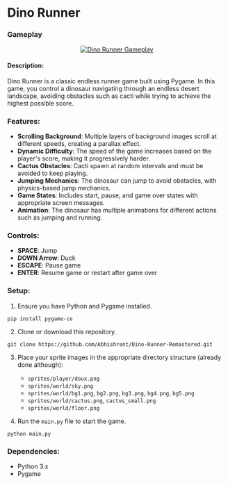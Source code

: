 # Dino Runner

### Gameplay
<div align="center">
  <a href="https://github.com/user-attachments/assets/d4055236-9b24-4a0b-a808-58afd11eeff1">
    <img src="https://github.com/user-attachments/assets/f606cf0a-4d0c-4a7b-96fd-1ec130743a6f" alt="Dino Runner Gameplay">
  </a>
</div>

#### Description:
Dino Runner is a classic endless runner game built using Pygame. In this game, you control a dinosaur navigating through an endless desert landscape, avoiding obstacles such as cacti while trying to achieve the highest possible score.

### Features:
- **Scrolling Background**: Multiple layers of background images scroll at different speeds, creating a parallax effect.
- **Dynamic Difficulty**: The speed of the game increases based on the player's score, making it progressively harder.
- **Cactus Obstacles**: Cacti spawn at random intervals and must be avoided to keep playing.
- **Jumping Mechanics**: The dinosaur can jump to avoid obstacles, with physics-based jump mechanics.
- **Game States**: Includes start, pause, and game over states with appropriate screen messages.
- **Animation**: The dinosaur has multiple animations for different actions such as jumping and running.

### Controls:
- **SPACE**: Jump
- **DOWN Arrow**: Duck
- **ESCAPE**: Pause game
- **ENTER**: Resume game or restart after game over

### Setup:
1. Ensure you have Python and Pygame installed.

```
pip install pygame-ce
```

2. Clone or download this repository.

```
git clone https://github.com/Abhishrent/Dino-Runner-Remastered.git
```

3. Place your sprite images in the appropriate directory structure (already done although):
   - `sprites/player/doux.png`
   - `sprites/world/sky.png`
   - `sprites/world/bg1.png`, `bg2.png`, `bg3.png`, `bg4.png`, `bg5.png`
   - `sprites/world/cactus.png`, `cactus_small.png`
   - `sprites/world/floor.png`

4. Run the `main.py` file to start the game.

```
python main.py
```

### Dependencies:
- Python 3.x
- Pygame


